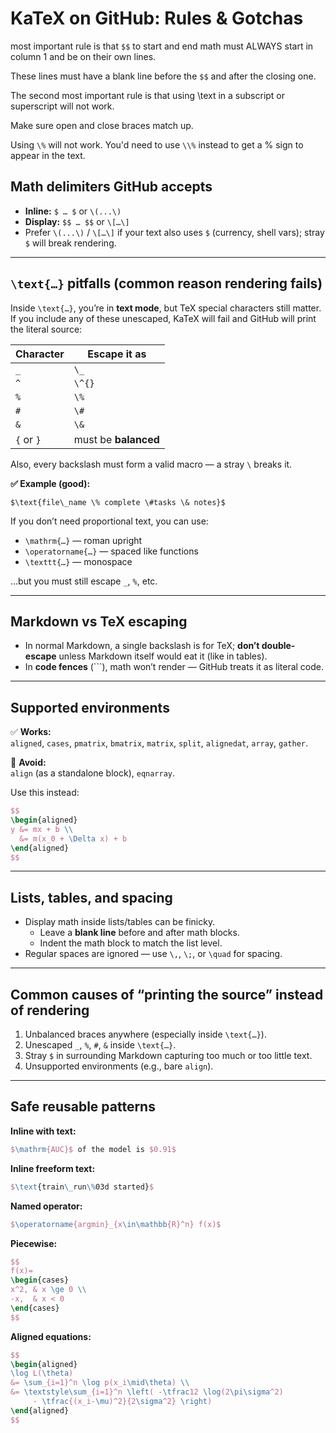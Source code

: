 # KaTeX on GitHub: Rules & Gotchas


most important rule is that `$$` to start and end math must ALWAYS start in column 1 and be on their own lines.

These lines must have a blank line before the `$$` and after the closing one.

The second most important rule is that using \text in a subscript or superscript will not work.

Make sure open and close braces match up.

Using `\%` will not work. You'd need to use `\\%` instead to get a % sign to appear in the text.


## Math delimiters GitHub accepts
- **Inline:** `$ … $` or `\(...\)`
- **Display:** `$$ … $$` or `\[…\]`
- Prefer `\(...\)` / `\[…\]` if your text also uses `$` (currency, shell vars); stray `$` will break rendering.

---

## `\text{…}` pitfalls (common reason rendering fails)
Inside `\text{…}`, you’re in **text mode**, but TeX special characters still matter.  
If you include any of these unescaped, KaTeX will fail and GitHub will print the literal source:

| Character | Escape it as |
|------------|--------------|
| `_` | `\_` |
| `^` | `\^{}` |
| `%` | `\%` |
| `#` | `\#` |
| `&` | `\&` |
| `{` or `}` | must be **balanced** |

Also, every backslash must form a valid macro — a stray `\` breaks it.

**✅ Example (good):**  
```
$\text{file\_name \% complete \#tasks \& notes}$
```

If you don’t need proportional text, you can use:
- `\mathrm{…}` — roman upright  
- `\operatorname{…}` — spaced like functions  
- `\texttt{…}` — monospace  

…but you must still escape `_`, `%`, etc.

---

## Markdown vs TeX escaping
- In normal Markdown, a single backslash is for TeX; **don’t double-escape** unless Markdown itself would eat it (like in tables).
- In **code fences** (\`\`\`), math won’t render — GitHub treats it as literal code.

---

## Supported environments
✅ **Works:**  
`aligned`, `cases`, `pmatrix`, `bmatrix`, `matrix`, `split`, `alignedat`, `array`, `gather`.

🚫 **Avoid:**  
`align` (as a standalone block), `eqnarray`.

Use this instead:
```latex
$$
\begin{aligned}
y &= mx + b \\
  &= m(x_0 + \Delta x) + b
\end{aligned}
$$
```

---

## Lists, tables, and spacing
- Display math inside lists/tables can be finicky.  
  - Leave a **blank line** before and after math blocks.  
  - Indent the math block to match the list level.
- Regular spaces are ignored — use `\,`, `\;`, or `\quad` for spacing.

---

## Common causes of “printing the source” instead of rendering
1. Unbalanced braces anywhere (especially inside `\text{…}`).
2. Unescaped `_`, `%`, `#`, `&` inside `\text{…}`.
3. Stray `$` in surrounding Markdown capturing too much or too little text.
4. Unsupported environments (e.g., bare `align`).

---

## Safe reusable patterns

**Inline with text:**
```latex
$\mathrm{AUC}$ of the model is $0.91$
```

**Inline freeform text:**
```latex
$\text{train\_run\%03d started}$
```

**Named operator:**
```latex
$\operatorname{argmin}_{x\in\mathbb{R}^n} f(x)$
```

**Piecewise:**
```latex
$$
f(x)=
\begin{cases}
x^2, & x \ge 0 \\
-x,  & x < 0
\end{cases}
$$
```

**Aligned equations:**
```latex
$$
\begin{aligned}
\log L(\theta)
&= \sum_{i=1}^n \log p(x_i\mid\theta) \\
&= \textstyle\sum_{i=1}^n \left( -\tfrac12 \log(2\pi\sigma^2)
     - \tfrac{(x_i-\mu)^2}{2\sigma^2} \right)
\end{aligned}
$$
```
